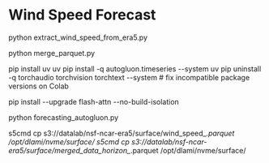 # Wind Speed Forecast

python extract_wind_speed_from_era5.py

python merge_parquet.py

pip install uv
uv pip install -q autogluon.timeseries --system
uv pip uninstall -q torchaudio torchvision torchtext --system # fix incompatible package versions on Colab

pip install --upgrade flash-attn --no-build-isolation

python forecasting_autogluon.py

s5cmd cp s3://datalab/nsf-ncar-era5/surface/wind_speed_*.parquet /opt/dlami/nvme/surface/
s5cmd cp s3://datalab/nsf-ncar-era5/surface/merged_data_horizon_*.parquet /opt/dlami/nvme/surface/

